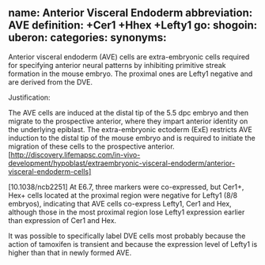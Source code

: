 name: Anterior Visceral Endoderm
abbreviation: AVE
definition: +Cer1 +Hhex +Lefty1
go:
shogoin: 
uberon:
categories:
synonyms:
---

Anterior visceral endoderm (AVE) cells are extra-embryonic cells required for specifying anterior neural patterns by inhibiting primitive streak formation in the mouse embryo. The proximal ones are Lefty1 negative and are derived from the DVE.


Justification:

The AVE cells are induced at the distal tip of the 5.5 dpc embryo and then migrate to the prospective anterior, where they impart anterior identity on the underlying epiblast. The extra-embryonic ectoderm (ExE) restricts AVE induction to the distal tip of the mouse embryo and is required to initiate the migration of these cells to the prospective anterior.
[http://discovery.lifemapsc.com/in-vivo-development/hypoblast/extraembryonic-visceral-endoderm/anterior-visceral-endoderm-cells]


[10.1038/ncb2251]
At E6.7, three markers were co-expressed, but Cer1+, Hex+ cells located at the proximal region were negative for Lefty1 (8/8 embryos), indicating that AVE cells co-express Lefty1, Cer1 and Hex, although those in the most proximal region lose Lefty1 expression earlier than expression of Cer1 and Hex.

It was possible to specifically label DVE cells most probably because the action of tamoxifen is transient and because the expression level of Lefty1 is higher than that in newly formed AVE.

